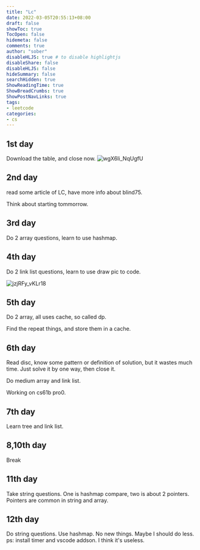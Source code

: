 ```yaml
---
title: "Lc"
date: 2022-03-05T20:55:13+08:00
draft: false
showToc: true
TocOpen: false
hidemeta: false
comments: true
author: "sober"
disableHLJS: true # to disable highlightjs
disableShare: false
disableHLJS: false
hideSummary: false
searchHidden: true
ShowReadingTime: true
ShowBreadCrumbs: true
ShowPostNavLinks: true
tags:
- leetcode
categories:
- cs
---
```

## 1st day

Download the table, and close now.
![wgX6Ii_NqUgfU](https://cdn.jsdelivr.net/gh/h3x311/upic@main/uPic/2022/wgX6Ii_NqUgfU.jpg)

## 2nd day

read some article of LC, have more info about blind75.

Think about starting tommorrow.

## 3rd day

Do 2 array questions, learn to use hashmap.

## 4th day

Do 2 link list questions, learn to use draw pic to code.

![jzjRFy_vKLr18](https://cdn.jsdelivr.net/gh/h3x311/upic@main/uPic/2022/jzjRFy_vKLr18.png)

## 5th day

Do 2 array, all uses cache, so called dp.

Find the repeat things, and store them in a cache.

## 6th day

Read disc, know some pattern or definition of solution, but it wastes much time. Just solve it by one way, then close it.

Do medium array and link list.

Working on cs61b pro0.

## 7th day

Learn tree and link list.

## 8,10th day

Break

## 11th day
Take string questions. One is hashmap compare, two is about 2 pointers.
Pointers are common in string and array.

## 12th day
Do string questions. Use hashmap.
No new things. Maybe I should do less.
ps: install timer and vscode addson. I think it's useless.
